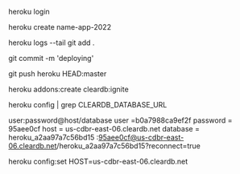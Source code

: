
heroku login

heroku create name-app-2022

heroku logs --tail
git add .

git commit -m 'deploying'

git push heroku HEAD:master


heroku addons:create cleardb:ignite

heroku config | grep CLEARDB_DATABASE_URL

user:password@host/database
user =b0a7988ca9ef2f
password =  95aee0cf
host = us-cdbr-east-06.cleardb.net
database = heroku_a2aa97a7c56bd15
:95aee0cf@us-cdbr-east-06.cleardb.net/heroku_a2aa97a7c56bd15?reconnect=true


heroku config:set HOST=us-cdbr-east-06.cleardb.net